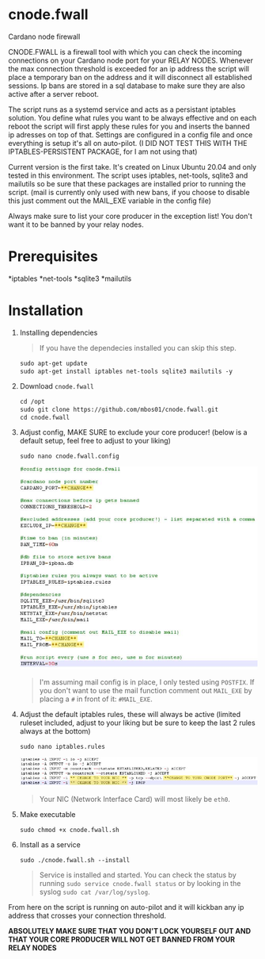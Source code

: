 # cnode.fwall
Cardano node firewall

CNODE.FWALL is a firewall tool with which you can check the incoming connections on your Cardano node port for your RELAY NODES. Whenever the max connection threshold is exceeded for an ip address the script will place a temporary ban on the address and it will disconnect all established sessions. Ip bans are stored in a sql database to make sure they are also active after a server reboot. 

The script runs as a systemd service and acts as a persistant iptables solution. You define what rules you want to be always effective and on each reboot the script will first apply these rules for you and inserts the banned ip adresses on top of that. Settings are configured in a config file and once everything is setup it's all on auto-pilot. (I DID NOT TEST THIS WITH THE IPTABLES-PERSISTENT PACKAGE, for I am not using that)

Current version is the first take. It's created on Linux Ubuntu 20.04 and only tested in this environment. The script uses iptables, net-tools, sqlite3 and mailutils so be sure that these packages are installed prior to running the script. (mail is currently only used with new bans, if you choose to disable this just comment out the MAIL_EXE variable in the config file)

Always make sure to list your core producer in the exception list! You don't want it to be banned by your relay nodes.

# Prerequisites
*iptables
*net-tools
*sqlite3
*mailutils

# Installation
1. Installing dependencies
   > If you have the dependecies installed you can skip this step.
   ```
   sudo apt-get update
   sudo apt-get install iptables net-tools sqlite3 mailutils -y
   ```
   
2. Download `cnode.fwall`
   ```
   cd /opt
   sudo git clone https://github.com/mbos01/cnode.fwall.git
   cd cnode.fwall
   ```
   
3. Adjust config, MAKE SURE to exclude your core producer! (below is a default setup, feel free to adjust to your liking)
   ```
   sudo nano cnode.fwall.config
   ```
   ![alt text](https://github.com/mbos01/media/blob/main/cnode.fwall/cnode.fwall.config.jpg?raw=true)

   > I'm assuming mail config is in place, I only tested using `POSTFIX`. If you don't want to use the mail function comment out `MAIL_EXE` by placing a `#` in front of it: `#MAIL_EXE`.

4. Adjust the default iptables rules, these will always be active (limited ruleset included, adjust to your liking but be sure to keep the last 2 rules always at the bottom)
   ```
   sudo nano iptables.rules
   ```
   ![alt text](https://github.com/mbos01/media/blob/main/cnode.fwall/iptables.rules.jpg?raw=true)
   > Your NIC (Network Interface Card) will most likely be `eth0`.
   > 

5. Make executable
   ```
   sudo chmod +x cnode.fwall.sh
   ```
   
6. Install as a service
   ```
   sudo ./cnode.fwall.sh --install
   ```
   > Service is installed and started. You can check the status by running `sudo service cnode.fwall status` or by looking in the syslog `sudo cat /var/log/syslog`.
   > 

From here on the script is running on auto-pilot and it will kickban any ip address that crosses your connection threshold.

**ABSOLUTELY MAKE SURE THAT YOU DON'T LOCK YOURSELF OUT AND THAT YOUR CORE PRODUCER WILL NOT GET BANNED FROM YOUR RELAY NODES**

 
